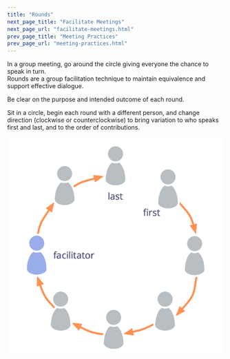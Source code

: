 ```yaml
---
title: "Rounds"
next_page_title: "Facilitate Meetings"
next_page_url: "facilitate-meetings.html"
prev_page_title: "Meeting Practices"
prev_page_url: "meeting-practices.html"
---
```



<div class="card summary"><div class="card-body">In a group meeting, go around the circle giving everyone the chance to speak in turn.
</div></div>
Rounds are a group facilitation technique to maintain equivalence and support effective dialogue.

Be clear on the purpose and intended outcome of each round.

Sit in a circle, begin each round with a different person, and change direction (clockwise or counterclockwise) to bring variation to who speaks first and last, and to the order of contributions.

![Rounds](img/circle/rounds.png)
